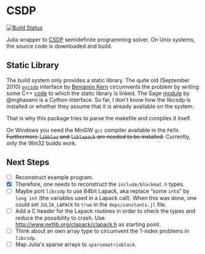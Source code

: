 # CSDP

[![Build Status](https://travis-ci.org/EQt/CSDP.jl.svg?branch=master)](https://travis-ci.org/EQt/CSDP.jl)

Julia wrapper to [CSDP](https://projects.coin-or.org/Csdp) semidefinite programming solver.
On Unix systems, the source code is downloaded and build.

## Static Library
The build system only provides a static library.
The quite old (September 2010) [`pycsdp`](https://github.com/BenjaminKern/pycsdp) interface by [Benjamin Kern](http://ifatwww.et.uni-magdeburg.de/syst/about_us/people/kern/index.shtml) circumvents the problem by writing some C++ [code](https://github.com/BenjaminKern/pycsdp/tree/master/CXX) to which the static library is linked.
The Sage [module](https://github.com/mghasemi/pycsdp) by @mghasemi is a Cython interface.
So far, I don't know how the libcsdp is installed or whether they assume that it is already available on the system.

That is why this package tries to parse the makefile and compiles it itself.

On Windows you need the MinGW `gcc` compiler available in the `PATH`.
~~Furthermore `libblas` and `liblapack` are needed to be installed.~~
Currently, only the Win32 builds work.


## Next Steps
- [ ] Reconstruct example program.
- [x] Therefore, one needs to reconstruct the `include/blockmat.h` types.
- [ ] Maybe port `libcsdp` to use 64bit Lapack, aka replace “some `int`s” by `long int` (the variables used in a Lapack call).  When this was done, one could set `JULIA_LAPACK` to `true` in the `deps/constants.jl` file.
- [ ] Add a C header for the Lapack routines in order to check the types and reduce the possibility to crash.
      Use http://www.netlib.org/clapack/clapack.h as starting point.
- [ ] Think about an own array type to circumvent the 1-index problems in `libcsdp`.
- [ ] Map Julia's sparse arrays to `sparsematrixblock`.
